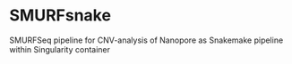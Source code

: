 # SMURFsnake
SMURFSeq pipeline for CNV-analysis of Nanopore as Snakemake pipeline within Singularity container
